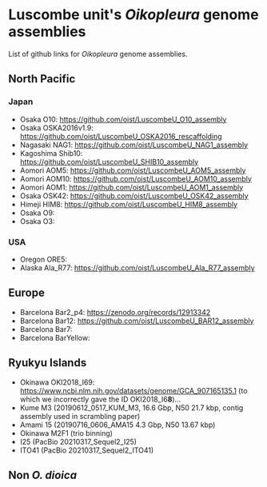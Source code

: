 # Luscombe unit's _Oikopleura_ genome assemblies

List of github links for _Oikopleura_ genome assemblies.

## North Pacific

### Japan
- Osaka O10: https://github.com/oist/LuscombeU_O10_assembly
- Osaka OSKA2016v1.9: https://github.com/oist/LuscombeU_OSKA2016_rescaffolding
- Nagasaki NAG1: https://github.com/oist/LuscombeU_NAG1_assembly
- Kagoshima Shib10: https://github.com/oist/LuscombeU_SHIB10_assembly
- Aomori AOM5: https://github.com/oist/LuscombeU_AOM5_assembly 
- Aomori AOM10: https://github.com/oist/LuscombeU_AOM10_assembly
- Aomori AOM1: https://github.com/oist/LuscombeU_AOM1_assembly
- Osaka OSK42: https://github.com/oist/LuscombeU_OSK42_assembly
- Himeji HIM8: https://github.com/oist/LuscombeU_HIM8_assembly
- Osaka O9:
- Osaka O3:

### USA
- Oregon ORE5:
- Alaska Ala_R77: https://github.com/oist/LuscombeU_Ala_R77_assembly

## Europe
- Barcelona Bar2_p4: https://zenodo.org/records/12913342
- Barcelona Bar12: https://github.com/oist/LuscombeU_BAR12_assembly
- Barcelona Bar7:
- Barcelona BarYellow:

## Ryukyu Islands

- Okinawa OKI2018_I69: <https://www.ncbi.nlm.nih.gov/datasets/genome/GCA_907165135.1> (to which we incorrectly gave the ID OKI2018_I6**8**)…
- Kume M3 (20190612_0517_KUM_M3, 16.6 Gbp, N50	21.7 kbp, contig assembly used in scrambling paper)
- Amami 15 (20190716_0606_AMA15 4.3	Gbp, N50 13.67 kbp)
- Okinawa M2F1 (trio binning)
- I25 (PacBio 20210317_Sequel2_I25)
- ITO41 (PacBio 20210317_Sequel2_ITO41)
 
## Non _O. dioica_


